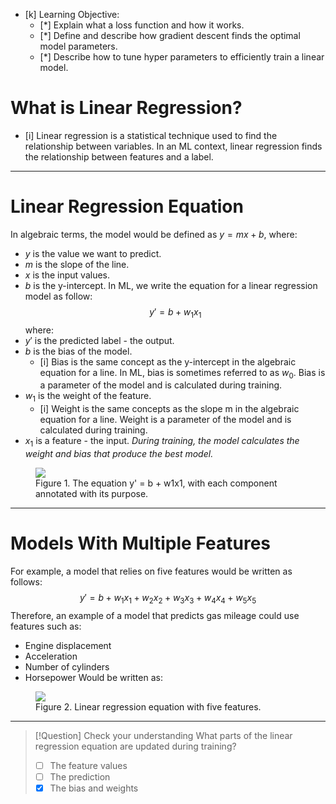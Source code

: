 - [k] Learning Objective:
	- [*] Explain what a loss function and how it works.
	- [*] Define and describe how gradient descent finds the optimal model parameters.
	- [*] Describe how to tune hyper parameters to efficiently train a linear model.
# What is Linear Regression?
- [i] Linear regression is a statistical technique used to find the relationship between variables. In an ML context, linear regression finds the relationship between features and a label.

---
# Linear Regression Equation
In algebraic terms, the model would be defined as $y=mx+b$, where:
- $y$ is the value we want to predict.
- $m$ is the slope of the line.
- $x$ is the input values.
- $b$ is the y-intercept.
 In ML, we write the equation for  a linear regression model as follow:
$$
y'=b+w_1x_1
$$
where:
- $y'$ is the predicted label - the output.
- $b$ is the bias of the model.
	- [i] Bias is the same concept as the y-intercept in the algebraic equation for a line. In ML, bias is sometimes referred to as $w_0$. Bias is a parameter of the model and is calculated during training.
- $w_1$ is the weight of the feature.
	- [i] Weight is the same concepts as the slope m in the algebraic equation for a line. Weight is a parameter of the model and is calculated during training.
- $x_1$ is a feature - the input.
*During training, the model calculates the weight and bias that produce the best model.*
<figure>
	<img src = "https://developers.google.com/static/machine-learning/crash-course/linear-regression/images/equation.png">
	<figcaption> Figure 1. The equation y' = b + w1x1, with each component annotated with its purpose. </figcaption>
</figure>

---
# Models With Multiple Features
For example, a model that relies on five features would be written as follows:
$$
y'=b+w_1x_1+w_2x_2+w_3x_3+w_4x_4+w_5x_5
$$
Therefore, an example of a model that predicts gas mileage could use features such as:
- Engine displacement
- Acceleration
- Number of cylinders
- Horsepower
Would be written as:
<figure>
	<img src = "https://developers.google.com/static/machine-learning/crash-course/linear-regression/images/equation-multiple-features.png">
	<figcaption>Figure 2. Linear regression equation with five features.</figcaption>
</figure>

---
> [!Question] Check your understanding
> What parts of the linear regression equation are updated during training?
> - [ ] The feature values
> - [ ] The prediction
> - [x] The bias and weights

